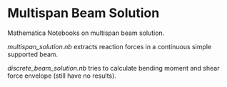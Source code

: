 # Multispan Beam Solution
Mathematica Notebooks on multispan beam solution. 

*multispan_solution.nb* extracts reaction forces in a continuous simple supported beam.

*discrete_beam_solution.nb* tries to calculate bending moment and shear force envelope (still have no results).
